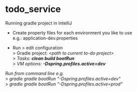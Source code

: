 # todo_service


Running gradle project in IntelliJ

* Create property files for each environment you like to use <br>
e.g.: application-dev.properties <br>
 
* Run > edit configuration <br>
\> Gradle project: \<<i>path to current to-do project<i>\> <br>
\> Tasks: <b>clean build bootRun</b> <br>
\> VM options: <b>-Dspring.profiles.active=dev</b> <br>

Run from command line
e.g.<br>
\> gradle gradle bootRun "-Dspring.profiles.active=dev" <br>
\> gradle gradle bootRun "-Dspring.profiles.active=prod" <br>






